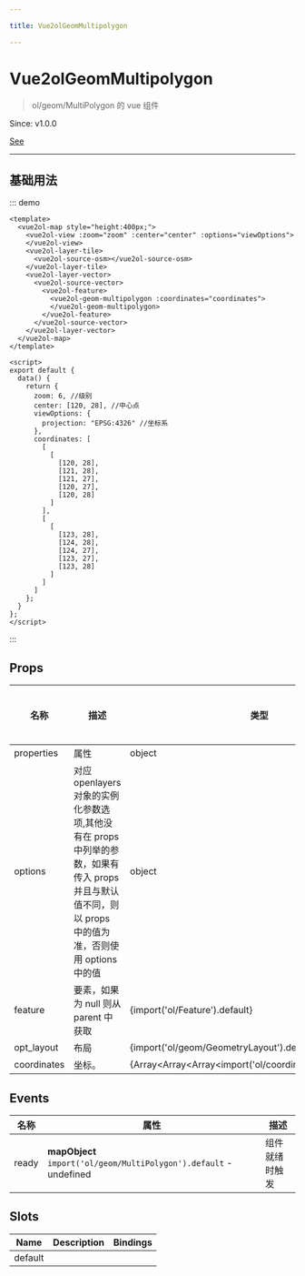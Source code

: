 ```yaml
---

title: Vue2olGeomMultipolygon

---
```


# Vue2olGeomMultipolygon

> ol/geom/MultiPolygon 的 vue 组件

Since: v1.0.0

[See](https://openlayers.org/en/latest/apidoc/module-ol_geom_MultiPolygon-MultiPolygon.html)

---

## 基础用法

::: demo

```vue
<template>
  <vue2ol-map style="height:400px;">
    <vue2ol-view :zoom="zoom" :center="center" :options="viewOptions">
    </vue2ol-view>
    <vue2ol-layer-tile>
      <vue2ol-source-osm></vue2ol-source-osm>
    </vue2ol-layer-tile>
    <vue2ol-layer-vector>
      <vue2ol-source-vector>
        <vue2ol-feature>
          <vue2ol-geom-multipolygon :coordinates="coordinates">
          </vue2ol-geom-multipolygon>
        </vue2ol-feature>
      </vue2ol-source-vector>
    </vue2ol-layer-vector>
  </vue2ol-map>
</template>

<script>
export default {
  data() {
    return {
      zoom: 6, //级别
      center: [120, 28], //中心点
      viewOptions: {
        projection: "EPSG:4326" //坐标系
      },
      coordinates: [
        [
          [
            [120, 28],
            [121, 28],
            [121, 27],
            [120, 27],
            [120, 28]
          ]
        ],
        [
          [
            [123, 28],
            [124, 28],
            [124, 27],
            [123, 27],
            [123, 28]
          ]
        ]
      ]
    };
  }
};
</script>
```

:::

## Props

| 名称        | 描述                                                                                                                                                  | 类型                                                      | 取值范围 | 默认值 |
| ----------- | ----------------------------------------------------------------------------------------------------------------------------------------------------- | --------------------------------------------------------- | -------- | ------ |
| properties  | 属性                                                                                                                                                  | object                                                    | -        |        |
| options     | 对应 openlayers 对象的实例化参数选项,其他没有在 props 中列举的参数，如果有传入 props 并且与默认值不同，则以 props 中的值为准，否则使用 options 中的值 | object                                                    | -        |        |
| feature     | 要素，如果为 null 则从 parent 中获取                                                                                                                  | {import('ol/Feature').default}                            | -        |        |
| opt_layout  | 布局                                                                                                                                                  | {import('ol/geom/GeometryLayout').default}                | -        |        |
| coordinates | 坐标。                                                                                                                                                | {Array<Array<Array<import('ol/coordinate').Coordinate>>>} | -        |        |

## Events

| 名称  | 属性                                                               | 描述           |
| ----- | ------------------------------------------------------------------ | -------------- |
| ready | **mapObject** `import('ol/geom/MultiPolygon').default` - undefined | 组件就绪时触发 |

## Slots

| Name    | Description | Bindings |
| ------- | ----------- | -------- |
| default |             |          |
